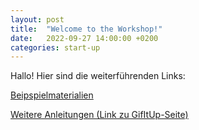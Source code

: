 ```yaml
---
layout: post
title:  "Welcome to the Workshop!"
date:   2022-09-27 14:00:00 +0200
categories: start-up
---
```



Hallo! Hier sind die weiterführenden Links:

[Beipspielmaterialien](https://github.com/NbtKmy/Gif_workshop/tree/main/resource)

[Weitere Anleitungen (Link zu GifItUp-Seite)](https://gifitup.net/how-to-make-a-gif/)
